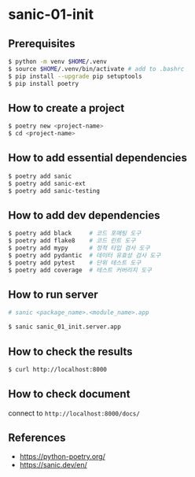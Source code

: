 # sanic-01-init

## Prerequisites

```bash
$ python -m venv $HOME/.venv
$ source $HOME/.venv/bin/activate # add to .bashrc
$ pip install --upgrade pip setuptools
$ pip install poetry
```

## How to create a project

```bash
$ poetry new <project-name>
$ cd <project-name>
```

## How to add essential dependencies

```bash
$ poetry add sanic
$ poetry add sanic-ext
$ poetry add sanic-testing
```

## How to add dev dependencies

```bash
$ poetry add black     # 코드 포매팅 도구
$ poetry add flake8    # 코드 린트 도구
$ poetry add mypy      # 정적 타입 검사 도구
$ poetry add pydantic  # 데이터 유효성 검사 도구
$ poetry add pytest    # 단위 테스트 도구
$ poetry add coverage  # 테스트 커버리지 도구
```

## How to run server

```bash
# sanic <package_name>.<module_name>.app

$ sanic sanic_01_init.server.app
```

## How to check the results

```bash
$ curl http://localhost:8000
```

## How to check document

connect to `http://localhost:8000/docs/`

## References

- <https://python-poetry.org/>
- <https://sanic.dev/en/>

